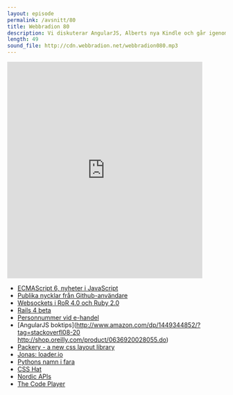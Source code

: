 ```yaml
---
layout: episode
permalink: /avsnitt/80
title: Webbradion 80
description: Vi diskuterar AngularJS, Alberts nya Kindle och går igenom förra veckans omröstning.
length: 49
sound_file: http://cdn.webbradion.net/webbradion080.mp3
---
```


<iframe src="https://docs.google.com/forms/d/1UyHb_9ogarZOpfcosWDI5JsIQn3pRaPf5S8zPO4YW4E/viewform?embedded=true" width="450" height="500" frameborder="0" marginheight="0" marginwidth="0">Loading...</iframe>

* [ECMAScript 6, nyheter i JavaScript](http://ariya.ofilabs.com/2013/02/es6-and-destructuring-assignment.html)
* [Publika nycklar från Github-användare](http://thechangelog.com/github-exposes-public-ssh-keys-for-its-users/)
* [Websockets i RoR 4.0 och Ruby 2.0](http://www.pogoapp.com/blog/posts/websockets-on-rails-4-and-ruby-2)
* [Rails 4 beta](http://weblog.rubyonrails.org/2013/2/25/Rails-4-0-beta1/)
* [Personnummer vid e-handel](http://www.ehandel.org/nyheter/forbjudet-att-visa-adress-enligt-datainspektionen/?goback=.gde_3707561_member_213622722)
* [AngularJS boktips](http://www.amazon.com/dp/1449344852/?tag=stackoverfl08-20
http://shop.oreilly.com/product/0636920028055.do)
* [Packery - a new css layout library](http://metafizzy.co/blog/packery-preview/)
* [Jonas: loader.io](http://loader.io/)
* [Pythons namn i fara](https://fsdata.se/blogg/fs-data-stodjer-python/)
* [CSS Hat](http://csshat.com)
* [Nordic APIs](http://nordicapis.com)
* [The Code Player](http://thecodeplayer.com/)
